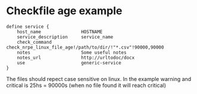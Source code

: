 Checkfile age example
=====================

```
define service {
    host_name               HOSTNAME
    service_description     service_name
    check_command           check_nrpe_linux_file_age!/path/to/dir/!"*.csv"!90000,90000
    notes                   Some useful notes
    notes_url               http://urltodoc/docx
    use                     generic-service
}
```

The files should repect case sensitive on linux.
In the example warning and critical is 25hs = 90000s (when no file found it will reach critical)

